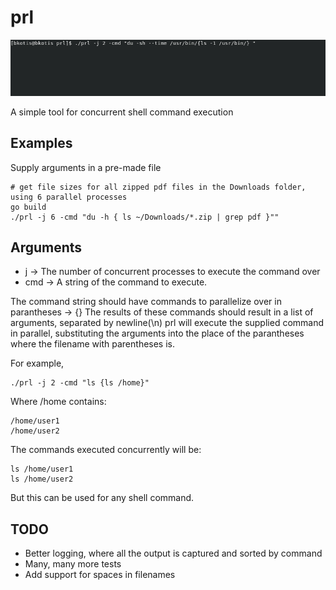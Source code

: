 # prl

![prl demo](demo.gif)

A simple tool for concurrent shell command execution

## Examples

Supply arguments in a pre-made file
```
# get file sizes for all zipped pdf files in the Downloads folder, using 6 parallel processes
go build
./prl -j 6 -cmd "du -h { ls ~/Downloads/*.zip | grep pdf }""
```

## Arguments

- j -> The number of concurrent processes to execute the command over
- cmd -> A string of the command to execute. 

The command string should have commands to parallelize over in parantheses -> {}
The results of these commands should result in a list of arguments, separated by newline(\n)
prl will execute the supplied command in parallel, substituting the arguments into the place of the parantheses
where the filename with parentheses is.

For example, 
```
./prl -j 2 -cmd "ls {ls /home}"
```
Where /home contains:
```
/home/user1
/home/user2
```
The commands executed concurrently will be:
```
ls /home/user1
ls /home/user2
```
But this can be used for any shell command.

## TODO
- Better logging, where all the output is captured and sorted by command
- Many, many more tests
- Add support for spaces in filenames
